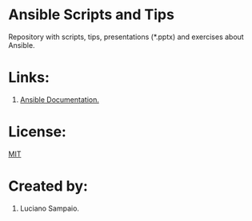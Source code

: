 # Ansible Scripts and Tips
Repository with scripts, tips, presentations (*.pptx) and exercises about Ansible.

# Links:

1. [Ansible Documentation.](https://docs.ansible.com/ansible/latest/index.html)

# License:

[MIT](LICENSE "MIT License")

# Created by: 

1. Luciano Sampaio.